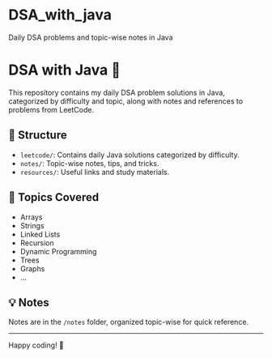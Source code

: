 # DSA_with_java
Daily DSA problems and topic-wise notes in Java
# DSA with Java 🚀

This repository contains my daily DSA problem solutions in Java, categorized by difficulty and topic, along with notes and references to problems from LeetCode.

## 🔖 Structure

- `leetcode/`: Contains daily Java solutions categorized by difficulty.
- `notes/`: Topic-wise notes, tips, and tricks.
- `resources/`: Useful links and study materials.

## 📝 Topics Covered

- Arrays
- Strings
- Linked Lists
- Recursion
- Dynamic Programming
- Trees
- Graphs
- ...

## 💡 Notes

Notes are in the `/notes` folder, organized topic-wise for quick reference.

---

Happy coding! 🌱
